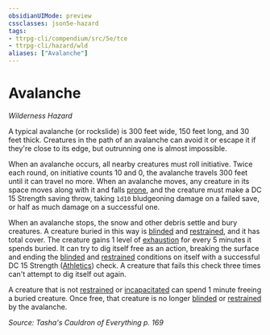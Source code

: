 ```yaml
---
obsidianUIMode: preview
cssclasses: json5e-hazard
tags:
- ttrpg-cli/compendium/src/5e/tce
- ttrpg-cli/hazard/wld
aliases: ["Avalanche"]
---
```

# Avalanche
*Wilderness Hazard*  

A typical avalanche (or rockslide) is 300 feet wide, 150 feet long, and 30 feet thick. Creatures in the path of an avalanche can avoid it or escape it if they're close to its edge, but outrunning one is almost impossible.

When an avalanche occurs, all nearby creatures must roll initiative. Twice each round, on initiative counts 10 and 0, the avalanche travels 300 feet until it can travel no more. When an avalanche moves, any creature in its space moves along with it and falls [prone](2-Mechanics/CLI/rules/conditions.md#Prone), and the creature must make a DC 15 Strength saving throw, taking `1d10` bludgeoning damage on a failed save, or half as much damage on a successful one.

When an avalanche stops, the snow and other debris settle and bury creatures. A creature buried in this way is [blinded](2-Mechanics/CLI/rules/conditions.md#Blinded) and [restrained](2-Mechanics/CLI/rules/conditions.md#Restrained), and it has total cover. The creature gains 1 level of [exhaustion](2-Mechanics/CLI/rules/conditions.md#Exhaustion) for every 5 minutes it spends buried. It can try to dig itself free as an action, breaking the surface and ending the [blinded](2-Mechanics/CLI/rules/conditions.md#Blinded) and [restrained](2-Mechanics/CLI/rules/conditions.md#Restrained) conditions on itself with a successful DC 15 Strength ([Athletics](2-Mechanics/CLI/rules/skills.md#Athletics)) check. A creature that fails this check three times can't attempt to dig itself out again.

A creature that is not [restrained](2-Mechanics/CLI/rules/conditions.md#Restrained) or [incapacitated](2-Mechanics/CLI/rules/conditions.md#Incapacitated) can spend 1 minute freeing a buried creature. Once free, that creature is no longer [blinded](2-Mechanics/CLI/rules/conditions.md#Blinded) or [restrained](2-Mechanics/CLI/rules/conditions.md#Restrained) by the avalanche.

*Source: Tasha's Cauldron of Everything p. 169*